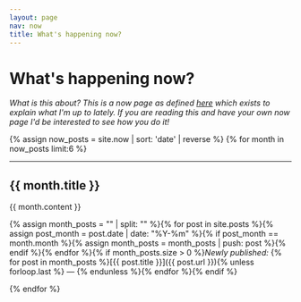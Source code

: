 ```yaml
---
layout: page
nav: now
title: What's happening now?
---
```


# What's happening now?

*What is this about? This is a now page as defined [here](https://nownownow.com/about) which exists to explain what I'm up to lately. If you are reading this and have your own now page I'd be interested to see how you do it!*

{% assign now_posts = site.now | sort: 'date' | reverse %}
{% for month in now_posts limit:6 %}

***

## {{ month.title }}

{{ month.content }}

{% assign month_posts = "" | split: "" %}{% for post in site.posts %}{% assign post_month = post.date | date: "%Y-%m" %}{% if post_month == month.month %}{% assign month_posts = month_posts | push: post %}{% endif %}{% endfor %}{% if month_posts.size > 0 %}*Newly published:* {% for post in month_posts %}[{{ post.title }}]({{ post.url }}){% unless forloop.last %} — {% endunless %}{% endfor %}{% endif %}

{% endfor %}